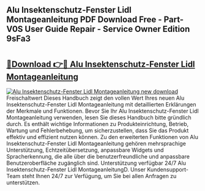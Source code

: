 ## Alu Insektenschutz-Fenster Lidl Montageanleitung PDF Download Free - Part-V0S User Guide Repair - Service Owner Edition 9sFa3

# <h2><a href="http://df6v1s.blite.top/?on=Alu+Insektenschutz-Fenster+Lidl+Montageanleitung">🔗Download 👉🔴 Alu Insektenschutz-Fenster Lidl Montageanleitung</a></h2>

[![Alu Insektenschutz-Fenster Lidl Montageanleitung new download](https://i.imgur.com/lujVjoI.png)](http://df6v1s.blite.top/?on=Alu+Insektenschutz-Fenster+Lidl+Montageanleitung)
Freischaltwert Dieses Handbuch zeigt den vollen Wert Ihres neuen Alu Insektenschutz-Fenster Lidl Montageanleitung mit detaillierten Erklärungen der Merkmale und Funktionen. Bevor Sie Ihr Alu Insektenschutz-Fenster Lidl Montageanleitung verwenden, lesen Sie dieses Handbuch bitte gründlich durch. Es enthält wichtige Informationen zu Produkteinrichtung, Betrieb, Wartung und Fehlerbehebung, um sicherzustellen, dass Sie das Produkt effektiv und effizient nutzen können. Zu den erweiterten Funktionen von Alu Insektenschutz-Fenster Lidl Montageanleitung gehören mehrsprachige Unterstützung, Echtzeitübersetzung, anpassbare Widgets und Spracherkennung, die alle über die benutzerfreundliche und anpassbare Benutzeroberfläche zugänglich sind. Unterstützung verfügbar 24/7 Alu Insektenschutz-Fenster Lidl MontageanleitungD. Unser Kundensupport-Team steht Ihnen 24/7 zur Verfügung, um Sie bei allen Anfragen zu unterstützen.
